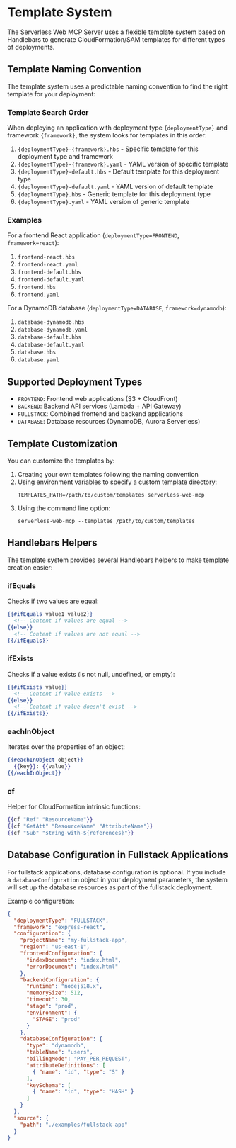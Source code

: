 # Template System

The Serverless Web MCP Server uses a flexible template system based on Handlebars to generate CloudFormation/SAM templates for different types of deployments.

## Template Naming Convention

The template system uses a predictable naming convention to find the right template for your deployment:

### Template Search Order

When deploying an application with deployment type `{deploymentType}` and framework `{framework}`, the system looks for templates in this order:

1. `{deploymentType}-{framework}.hbs` - Specific template for this deployment type and framework
2. `{deploymentType}-{framework}.yaml` - YAML version of specific template
3. `{deploymentType}-default.hbs` - Default template for this deployment type
4. `{deploymentType}-default.yaml` - YAML version of default template
5. `{deploymentType}.hbs` - Generic template for this deployment type
6. `{deploymentType}.yaml` - YAML version of generic template

### Examples

For a frontend React application (`deploymentType=FRONTEND`, `framework=react`):
1. `frontend-react.hbs`
2. `frontend-react.yaml`
3. `frontend-default.hbs`
4. `frontend-default.yaml`
5. `frontend.hbs`
6. `frontend.yaml`

For a DynamoDB database (`deploymentType=DATABASE`, `framework=dynamodb`):
1. `database-dynamodb.hbs`
2. `database-dynamodb.yaml`
3. `database-default.hbs`
4. `database-default.yaml`
5. `database.hbs`
6. `database.yaml`

## Supported Deployment Types

- `FRONTEND`: Frontend web applications (S3 + CloudFront)
- `BACKEND`: Backend API services (Lambda + API Gateway)
- `FULLSTACK`: Combined frontend and backend applications
- `DATABASE`: Database resources (DynamoDB, Aurora Serverless)

## Template Customization

You can customize the templates by:

1. Creating your own templates following the naming convention
2. Using environment variables to specify a custom template directory:
   ```
   TEMPLATES_PATH=/path/to/custom/templates serverless-web-mcp
   ```
3. Using the command line option:
   ```
   serverless-web-mcp --templates /path/to/custom/templates
   ```

## Handlebars Helpers

The template system provides several Handlebars helpers to make template creation easier:

### ifEquals

Checks if two values are equal:

```handlebars
{{#ifEquals value1 value2}}
  <!-- Content if values are equal -->
{{else}}
  <!-- Content if values are not equal -->
{{/ifEquals}}
```

### ifExists

Checks if a value exists (is not null, undefined, or empty):

```handlebars
{{#ifExists value}}
  <!-- Content if value exists -->
{{else}}
  <!-- Content if value doesn't exist -->
{{/ifExists}}
```

### eachInObject

Iterates over the properties of an object:

```handlebars
{{#eachInObject object}}
  {{key}}: {{value}}
{{/eachInObject}}
```

### cf

Helper for CloudFormation intrinsic functions:

```handlebars
{{cf "Ref" "ResourceName"}}
{{cf "GetAtt" "ResourceName" "AttributeName"}}
{{cf "Sub" "string-with-${references}"}}
```

## Database Configuration in Fullstack Applications

For fullstack applications, database configuration is optional. If you include a `databaseConfiguration` object in your deployment parameters, the system will set up the database resources as part of the fullstack deployment.

Example configuration:
```json
{
  "deploymentType": "FULLSTACK",
  "framework": "express-react",
  "configuration": {
    "projectName": "my-fullstack-app",
    "region": "us-east-1",
    "frontendConfiguration": {
      "indexDocument": "index.html",
      "errorDocument": "index.html"
    },
    "backendConfiguration": {
      "runtime": "nodejs18.x",
      "memorySize": 512,
      "timeout": 30,
      "stage": "prod",
      "environment": {
        "STAGE": "prod"
      }
    },
    "databaseConfiguration": {
      "type": "dynamodb",
      "tableName": "users",
      "billingMode": "PAY_PER_REQUEST",
      "attributeDefinitions": [
        { "name": "id", "type": "S" }
      ],
      "keySchema": [
        { "name": "id", "type": "HASH" }
      ]
    }
  },
  "source": {
    "path": "./examples/fullstack-app"
  }
}
```
